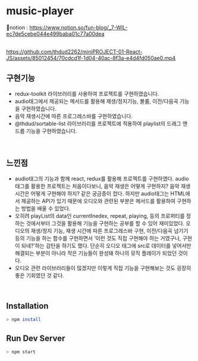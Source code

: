 # music-player
📕notion : https://www.notion.so/fun-blog/_7-WIL-ec7de5cebe044e499baba01c77a00dea <br>
<br>

https://github.com/thdud2262/miniPROJECT-01-React-JS/assets/85012454/70cdcd1f-1d04-40ac-8f3a-e4d4fd050ae0.mp4

## 구현기능
- redux-toolkit 라이브러리를 사용하여 프로젝트를 구현하였습니다.
- audio태그에서 제공되는 메서드를 활용해 재생/정지기능, 볼륨, 이전/다음곡 기능을 구현하였습니다.
- 음악 재생시간에 따른 프로그레스바를 구현하였습니다.
- @thdud/sortable-list 라이브러리를 프로젝트에 적용하여 playlist의 드래그 앤 드롭 기능을 구현하였습니다.
<br>

## 느낀점
- audio태그의 기능과 함께 react, redux를 활용해 프로젝트를 구현하였다.  audio태그를 활용한 프로젝트는 처음이다보니, 음악 재생은 어떻게 구현하지? 음악 재생 시간은 어떻게 구현해야 하지? 같은 궁금증이 컸다. 하지만 audio태그는 HTML에서 제공하는 API가 있기 때문에 오디오와 관련된 부분은 메서드를 활용하여 구현하는 방법을 배울 수 있었다.<br>
- 오히려 playList의 data인 currentInedex, repeat, playing, 등의 프로퍼티를 정하는 것에서부터 그것을 활용해 기능을 구현하는 공부를 할 수 있어 재미있었다. 오디오의 재생/정지 기능, 재생 시간에 따른 프로그레스바 구현, 이전/다음곡 넘기기 등의 기능을 하는 함수를 구현하면서 ‘이런 것도 직접 구현해야 하는 거였구나, 구현이 되네?’하는 감탄을 하기도 했다. 단순히 오디오 태그에 src로 데이터를 넣어서만 해결되는 부분이 아니라 작은 기능들이 완성돼 하나의 뮤직 플레이가 되었던 것이다. <br>
- 오디오 관련 라이브러리들이 많겠지만 이렇게 직접 기능을 구현해보는 것도 굉장히 좋은 기회였던 것 같다.
<br>


## Installation
```bash
> npm install
```
## Run Dev Server
```bash
> npm start
```
